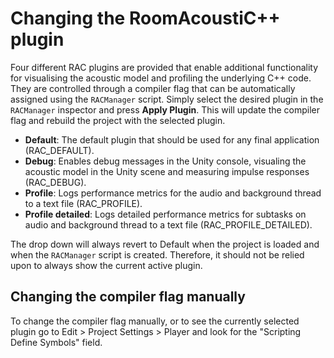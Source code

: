 # Changing the RoomAcoustiC++ plugin

Four different RAC plugins are provided that enable additional functionality for visualising the acoustic model and profiling the underlying C++ code.
They are controlled through a compiler flag that can be automatically assigned using the `RACManager` script.
Simply select the desired plugin in the `RACManager` inspector and press **Apply Plugin**.
This will update the compiler flag and rebuild the project with the selected plugin.

- **Default**: The default plugin that should be used for any final application (RAC_DEFAULT).
- **Debug**: Enables debug messages in the Unity console, visualing the acoustic model in the Unity scene and measuring impulse responses (RAC_DEBUG).
- **Profile**: Logs performance metrics for the audio and background thread to a text file (RAC_PROFILE).
- **Profile detailed**: Logs detailed performance metrics for subtasks on audio and background thread to a text file (RAC_PROFILE_DETAILED).

The drop down will always revert to Default when the project is loaded and when the `RACManager` script is created.
Therefore, it should not be relied upon to always show the current active plugin.

## Changing the compiler flag manually

To change the compiler flag manually, or to see the currently selected plugin go to Edit > Project Settings > Player and look for the "Scripting Define Symbols" field.